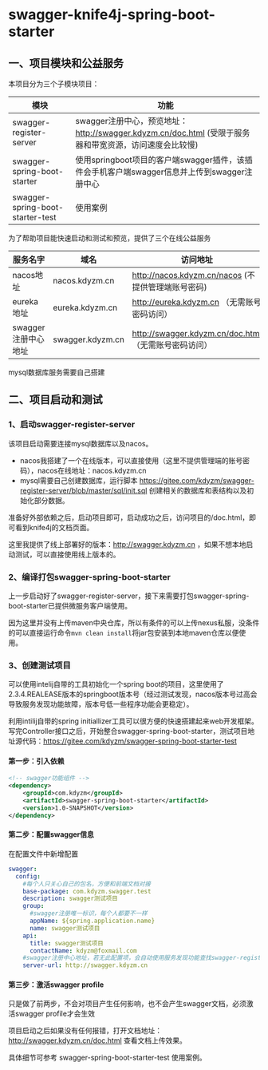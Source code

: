 # swagger-knife4j-spring-boot-starter

## 一、项目模块和公益服务
本项目分为三个子模块项目：

|模块|功能|
|---|---|
|swagger-register-server|swagger注册中心，预览地址：http://swagger.kdyzm.cn/doc.html (受限于服务器和带宽资源，访问速度会比较慢)|
|swagger-spring-boot-starter|使用springboot项目的客户端swagger插件，该插件会手机客户端swagger信息并上传到swagger注册中心|
|swagger-spring-boot-starter-test|使用案例|

为了帮助项目能快速启动和测试和预览，提供了三个在线公益服务

| 服务名字            | 域名             | 访问地址                                              |
| ------------------- | ---------------- | ----------------------------------------------------- |
| nacos地址           | nacos.kdyzm.cn   | http://nacos.kdyzm.cn/nacos (不提供管理端账号密码)    |
| eureka地址          | eureka.kdyzm.cn  | http://eureka.kdyzm.cn （无需账号密码访问）           |
| swagger注册中心地址 | swagger.kdyzm.cn | http://swagger.kdyzm.cn/doc.html （无需账号密码访问） |

mysql数据库服务需要自己搭建

## 二、项目启动和测试

### 1、启动swagger-register-server

该项目启动需要连接mysql数据库以及nacos。

- nacos我搭建了一个在线版本，可以直接使用（这里不提供管理端的账号密码），nacos在线地址：nacos.kdyzm.cn
- mysql需要自己创建数据库，运行脚本 https://gitee.com/kdyzm/swagger-register-server/blob/master/sql/init.sql 创建相关的数据库和表结构以及初始化部分数据。

准备好外部依赖之后，启动项目即可，启动成功之后，访问项目的/doc.html，即可看到knife4j的文档页面。

这里我提供了线上部署好的版本：http://swagger.kdyzm.cn ，如果不想本地启动测试，可以直接使用线上版本的。

### 2、编译打包swagger-spring-boot-starter

上一步启动好了swagger-register-server，接下来需要打包swagger-spring-boot-starter已提供微服务客户端使用。

因为这里并没有上传maven中央仓库，所以有条件的可以上传nexus私服，没条件的可以直接运行命令`mvn clean install`将jar包安装到本地maven仓库以便使用。

### 3、创建测试项目

可以使用intelij自带的工具初始化一个spring boot的项目，这里使用了2.3.4.REALEASE版本的springboot版本号（经过测试发现，nacos版本号过高会导致服务发现功能故障，版本号低一些程序功能会更稳定）。

利用intilij自带的spring initiallizer工具可以很方便的快速搭建起来web开发框架。写完Controller接口之后，开始整合swagger-spring-boot-starter，测试项目地址源代码：https://gitee.com/kdyzm/swagger-spring-boot-starter-test

#### 第一步：引入依赖

``` xml
<!-- swagger功能组件 -->
<dependency>
    <groupId>com.kdyzm</groupId>
    <artifactId>swagger-spring-boot-starter</artifactId>
    <version>1.0-SNAPSHOT</version>
</dependency>
```

#### 第二步：配置swagger信息

在配置文件中新增配置

``` yaml
swagger:
  config:
    #每个人只关心自己的包名，方便和前端文档对接
    base-package: com.kdyzm.swagger.test
    description: swagger测试项目
    group:
      #swagger注册唯一标识，每个人都要不一样
      appName: ${spring.application.name}
      name: swagger测试项目
    api:
      title: swagger测试项目
      contactName: kdyzm@foxmail.com
    #swagger注册中心地址，若无此配置项，会自动使用服务发现功能查找swagger-register-server的ip地址和端口号
    server-url: http://swagger.kdyzm.cn
```

#### 第三步：激活swagger profile

只是做了前两步，不会对项目产生任何影响，也不会产生swagger文档，必须激活swagger profile才会生效

项目启动之后如果没有任何报错，打开文档地址：http://swagger.kdyzm.cn/doc.html 查看文档上传效果。


具体细节可参考 swagger-spring-boot-starter-test 使用案例。